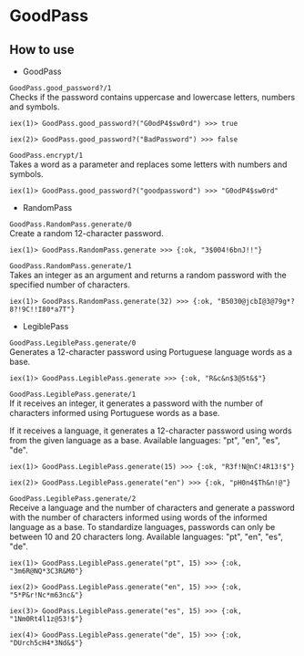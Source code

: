 # GoodPass

## How to use

- GoodPass

`GoodPass.good_password?/1`\
Checks if the password contains uppercase and lowercase letters, numbers and symbols.
```
iex(1)> GoodPass.good_password?("G0odP4$sw0rd") >>> true

iex(2)> GoodPass.good_password?("BadPassword") >>> false
```

`GoodPass.encrypt/1`\
Takes a word as a parameter and replaces some letters with numbers and symbols.
```
iex(1)> GoodPass.good_password?("goodpassword") >>> "G0odP4$sw0rd"
```

- RandomPass

`GoodPass.RandomPass.generate/0` \
Create a random 12-character password.
```
iex(1)> GoodPass.RandomPass.generate >>> {:ok, "3$004!6bnJ!!"}
```

`GoodPass.RandomPass.generate/1` \
Takes an integer as an argument and returns a random password with the specified number of characters.
```
iex(1)> GoodPass.RandomPass.generate(32) >>> {:ok, "B5030@jcbI@3@79g*?8?!9C!!I80*a7T"}
```

- LegiblePass

`GoodPass.LegiblePass.generate/0`\
Generates a 12-character password using Portuguese language words as a base.
```
iex(1)> GoodPass.LegiblePass.generate >>> {:ok, "R&c&n$3@5t&$"}
```

`GoodPass.LegiblePass.generate/1`\
If it receives an integer, it generates a password with the number of characters informed using Portuguese words as a base.

If it receives a language, it generates a 12-character password using words from the given language as a base. Available languages: "pt", "en", "es", "de".

```
iex(1)> GoodPass.LegiblePass.generate(15) >>> {:ok, "R3f!N@nC!4R13!$"}

iex(2)> GoodPass.LegiblePass.generate("en") >>> {:ok, "pH0n4$Th&n!@"}
```

`GoodPass.LegiblePass.generate/2`\
Receive a language and the number of characters and generate a password with the number of characters informed using words of the informed language as a base.
To standardize languages, passwords can only be between 10 and 20 characters long.
Available languages: "pt", "en", "es", "de".
```
iex(1)> GoodPass.LegiblePass.generate("pt", 15) >>> {:ok, "3m6R@NQ*3C3R&M0"}

iex(2)> GoodPass.LegiblePass.generate("en", 15) >>> {:ok, "5*P&r!Nc*m63nc&"}

iex(3)> GoodPass.LegiblePass.generate("es", 15) >>> {:ok, "1Nm0Rt4l1z@53!$"}

iex(4)> GoodPass.LegiblePass.generate("de", 15) >>> {:ok, "DUrch5cH4*3Nd&$"} 
```
